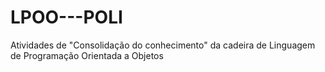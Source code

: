 # LPOO---POLI
Atividades de "Consolidação do conhecimento" da cadeira de Linguagem de Programação Orientada a Objetos
